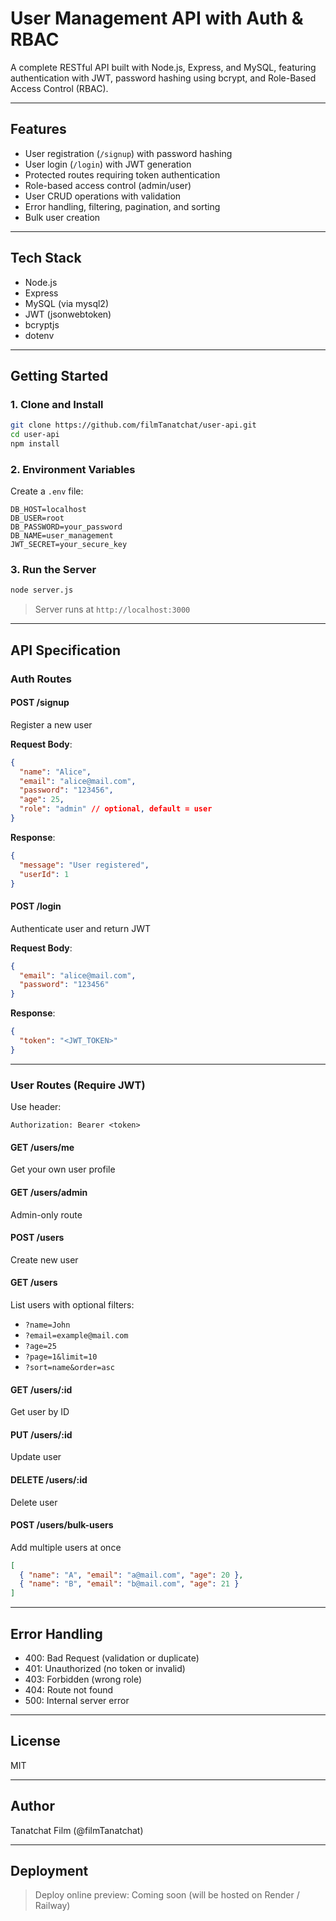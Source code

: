 <!-- @format -->

# User Management API with Auth & RBAC

A complete RESTful API built with Node.js, Express, and MySQL, featuring authentication with JWT, password hashing using bcrypt, and Role-Based Access Control (RBAC).

---

## Features

- User registration (`/signup`) with password hashing
- User login (`/login`) with JWT generation
- Protected routes requiring token authentication
- Role-based access control (admin/user)
- User CRUD operations with validation
- Error handling, filtering, pagination, and sorting
- Bulk user creation

---

## Tech Stack

- Node.js
- Express
- MySQL (via mysql2)
- JWT (jsonwebtoken)
- bcryptjs
- dotenv

---

## Getting Started

### 1. Clone and Install

```bash
git clone https://github.com/filmTanatchat/user-api.git
cd user-api
npm install
```

### 2. Environment Variables

Create a `.env` file:

```env
DB_HOST=localhost
DB_USER=root
DB_PASSWORD=your_password
DB_NAME=user_management
JWT_SECRET=your_secure_key
```

### 3. Run the Server

```bash
node server.js
```

> Server runs at `http://localhost:3000`

---

## API Specification

### Auth Routes

#### POST /signup

Register a new user

**Request Body**:

```json
{
  "name": "Alice",
  "email": "alice@mail.com",
  "password": "123456",
  "age": 25,
  "role": "admin" // optional, default = user
}
```

**Response**:

```json
{
  "message": "User registered",
  "userId": 1
}
```

#### POST /login

Authenticate user and return JWT

**Request Body**:

```json
{
  "email": "alice@mail.com",
  "password": "123456"
}
```

**Response**:

```json
{
  "token": "<JWT_TOKEN>"
}
```

---

### User Routes (Require JWT)

Use header:

```http
Authorization: Bearer <token>
```

#### GET /users/me

Get your own user profile

#### GET /users/admin

Admin-only route

#### POST /users

Create new user

#### GET /users

List users with optional filters:

- `?name=John`
- `?email=example@mail.com`
- `?age=25`
- `?page=1&limit=10`
- `?sort=name&order=asc`

#### GET /users/:id

Get user by ID

#### PUT /users/:id

Update user

#### DELETE /users/:id

Delete user

#### POST /users/bulk-users

Add multiple users at once

```json
[
  { "name": "A", "email": "a@mail.com", "age": 20 },
  { "name": "B", "email": "b@mail.com", "age": 21 }
]
```

---

## Error Handling

- 400: Bad Request (validation or duplicate)
- 401: Unauthorized (no token or invalid)
- 403: Forbidden (wrong role)
- 404: Route not found
- 500: Internal server error

---

## License

MIT

---

## Author

Tanatchat Film (@filmTanatchat)

---

## Deployment

> Deploy online preview: Coming soon (will be hosted on Render / Railway)
